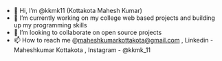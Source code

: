 - 👋 Hi, I’m @kkmk11 (Kottakota Mahesh Kumar)
- 🌱 I’m currently working on my college web based projects and building up my programming skills
- 💞️ I’m looking to collaborate on open source projects
- 📫 How to reach me @maheshkumarkottakota@gmail.com , Linkedin - Maheshkumar Kottakota , Instagram - @kkmk_11

<!---
kkmk11/kkmk11 is a ✨ special ✨ repository because its `README.md` (this file) appears on your GitHub profile.
You can click the Preview link to take a look at your changes.
--->
